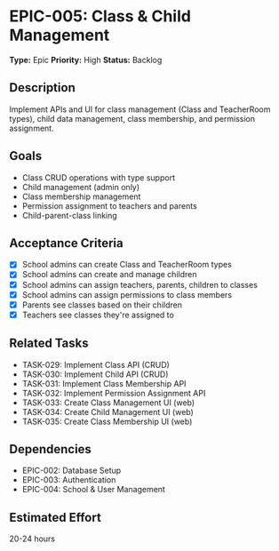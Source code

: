 # EPIC-005: Class & Child Management

**Type:** Epic
**Priority:** High
**Status:** Backlog

## Description
Implement APIs and UI for class management (Class and TeacherRoom types), child data management, class membership, and permission assignment.

## Goals
- Class CRUD operations with type support
- Child management (admin only)
- Class membership management
- Permission assignment to teachers and parents
- Child-parent-class linking

## Acceptance Criteria
- [x] School admins can create Class and TeacherRoom types
- [x] School admins can create and manage children
- [x] School admins can assign teachers, parents, children to classes
- [x] School admins can assign permissions to class members
- [x] Parents see classes based on their children
- [x] Teachers see classes they're assigned to

## Related Tasks
- TASK-029: Implement Class API (CRUD)
- TASK-030: Implement Child API (CRUD)
- TASK-031: Implement Class Membership API
- TASK-032: Implement Permission Assignment API
- TASK-033: Create Class Management UI (web)
- TASK-034: Create Child Management UI (web)
- TASK-035: Create Class Membership UI (web)

## Dependencies
- EPIC-002: Database Setup
- EPIC-003: Authentication
- EPIC-004: School & User Management

## Estimated Effort
20-24 hours
